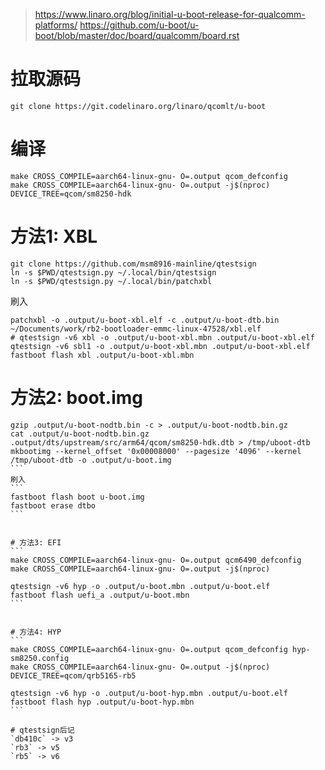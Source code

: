 > https://www.linaro.org/blog/initial-u-boot-release-for-qualcomm-platforms/
> https://github.com/u-boot/u-boot/blob/master/doc/board/qualcomm/board.rst


# 拉取源码
```
git clone https://git.codelinaro.org/linaro/qcomlt/u-boot
```


# 编译
```
make CROSS_COMPILE=aarch64-linux-gnu- O=.output qcom_defconfig
make CROSS_COMPILE=aarch64-linux-gnu- O=.output -j$(nproc) DEVICE_TREE=qcom/sm8250-hdk
```

# 方法1: XBL
```
git clone https://github.com/msm8916-mainline/qtestsign
ln -s $PWD/qtestsign.py ~/.local/bin/qtestsign
ln -s $PWD/qtestsign.py ~/.local/bin/patchxbl
```
刷入
```
patchxbl -o .output/u-boot-xbl.elf -c .output/u-boot-dtb.bin ~/Documents/work/rb2-bootloader-emmc-linux-47528/xbl.elf
# qtestsign -v6 xbl -o .output/u-boot-xbl.mbn .output/u-boot-xbl.elf
qtestsign -v6 sbl1 -o .output/u-boot-xbl.mbn .output/u-boot-xbl.elf
fastboot flash xbl .output/u-boot-xbl.mbn
```


# 方法2: boot.img
````
gzip .output/u-boot-nodtb.bin -c > .output/u-boot-nodtb.bin.gz
cat .output/u-boot-nodtb.bin.gz .output/dts/upstream/src/arm64/qcom/sm8250-hdk.dtb > /tmp/uboot-dtb
mkbootimg --kernel_offset '0x00008000' --pagesize '4096' --kernel /tmp/uboot-dtb -o .output/u-boot.img
```
刷入
```
fastboot flash boot u-boot.img
fastboot erase dtbo
```


# 方法3: EFI
```
make CROSS_COMPILE=aarch64-linux-gnu- O=.output qcm6490_defconfig
make CROSS_COMPILE=aarch64-linux-gnu- O=.output -j$(nproc)

qtestsign -v6 hyp -o .output/u-boot.mbn .output/u-boot.elf
fastboot flash uefi_a .output/u-boot.mbn
```


# 方法4: HYP
```
make CROSS_COMPILE=aarch64-linux-gnu- O=.output qcom_defconfig hyp-sm8250.config
make CROSS_COMPILE=aarch64-linux-gnu- O=.output -j$(nproc) DEVICE_TREE=qcom/qrb5165-rb5

qtestsign -v6 hyp -o .output/u-boot-hyp.mbn .output/u-boot.elf
fastboot flash hyp .output/u-boot-hyp.mbn
```

# qtestsign后记
`db410c` -> v3
`rb3` -> v5
`rb5` -> v6